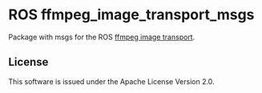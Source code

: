 # ROS ffmpeg_image_transport_msgs

Package with msgs for the ROS
[ffmpeg image transport](https://github.com/daniilidis-group/ffmpeg_image_transport).

## License

This software is issued under the Apache License Version 2.0.
